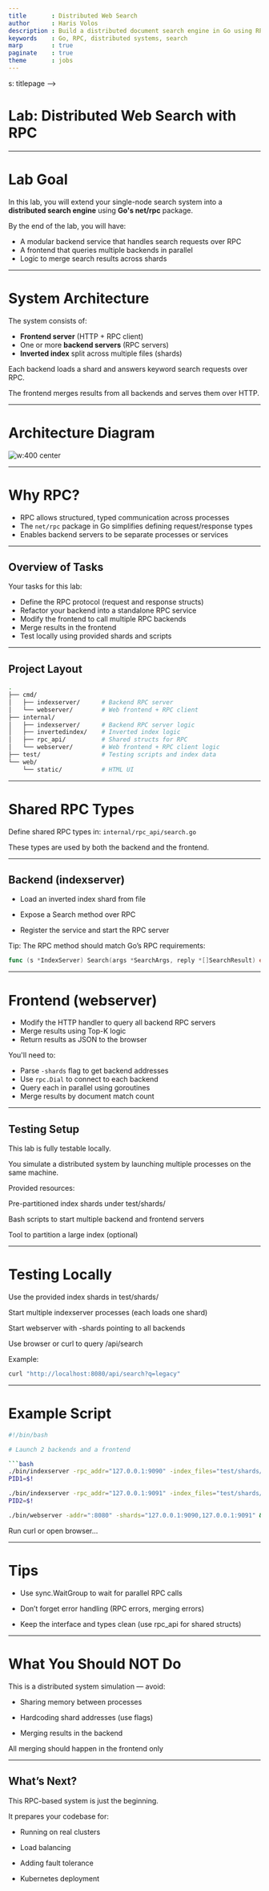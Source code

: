 ```yaml
---
title       : Distributed Web Search
author      : Haris Volos
description : Build a distributed document search engine in Go using RPC.
keywords    : Go, RPC, distributed systems, search
marp        : true
paginate    : true
theme       : jobs
--- 
```


<style>

  .img-overlay-wrap {
    position: relative;
    display: inline-block; /* <= shrinks container to image size */
    transition: transform 150ms ease-in-out;
  }

  .img-overlay-wrap img { /* <= optional, for responsiveness */
    display: block;
    max-width: 100%;
    height: auto;
  }

  .img-overlay-wrap svg {
    position: absolute;
    top: 0;
    left: 0;
  }

  </style>

  <style>
  img[alt~="center"] {
    display: block;
    margin: 0 auto;
  }

</style>

<style>   

   .cite-author {     
      text-align        : right; 
   }
   .cite-author:after {
      color             : orangered;
      font-size         : 125%;
      /* font-style        : italic; */
      font-weight       : bold;
      font-family       : Cambria, Cochin, Georgia, Times, 'Times New Roman', serif; 
      padding-right     : 130px;
   }
   .cite-author[data-text]:after {
      content           : " - "attr(data-text) " - ";      
   }

   .cite-author p {
      padding-bottom : 40px
   }

</style>

<!-- _class: titlepage -->s: titlepage -->

# Lab: Distributed Web Search with RPC 

---

# Lab Goal

In this lab, you will extend your single-node search system into a **distributed search engine** using **Go's net/rpc** package.

By the end of the lab, you will have:

- A modular backend service that handles search requests over RPC
- A frontend that queries multiple backends in parallel
- Logic to merge search results across shards

---

# System Architecture

The system consists of:

- **Frontend server** (HTTP + RPC client)
- One or more **backend servers** (RPC servers)
- **Inverted index** split across multiple files (shards)

Each backend loads a shard and answers keyword search requests over RPC.

The frontend merges results from all backends and serves them over HTTP.

---

# Architecture Diagram

![w:400 center](assets/images/websearch-distributed.png)

---

# Why RPC?

- RPC allows structured, typed communication across processes
- The `net/rpc` package in Go simplifies defining request/response types
- Enables backend servers to be separate processes or services

---

## Overview of Tasks

Your tasks for this lab:

- Define the RPC protocol (request and response structs)
- Refactor your backend into a standalone RPC service
- Modify the frontend to call multiple RPC backends
- Merge results in the frontend
- Test locally using provided shards and scripts

---

## Project Layout

```bash
.
├── cmd/
│   ├── indexserver/      # Backend RPC server
│   └── webserver/        # Web frontend + RPC client
├── internal/
│   ├── indexserver/      # Backend RPC server logic
│   ├── invertedindex/    # Inverted index logic
│   ├── rpc_api/          # Shared structs for RPC
│   └── webserver/        # Web frontend + RPC client logic
├── test/                 # Testing scripts and index data
└── web/
    └── static/           # HTML UI
```

---

# Shared RPC Types

Define shared RPC types in: `internal/rpc_api/search.go`

These types are used by both the backend and the frontend.

---

## Backend (indexserver)

- Load an inverted index shard from file

- Expose a Search method over RPC

- Register the service and start the RPC server

Tip: The RPC method should match Go’s RPC requirements:

```go
func (s *IndexServer) Search(args *SearchArgs, reply *[]SearchResult) error
```

---

# Frontend (webserver)

- Modify the HTTP handler to query all backend RPC servers
- Merge results using Top-K logic
- Return results as JSON to the browser

You'll need to:

- Parse `-shards` flag to get backend addresses
- Use `rpc.Dial` to connect to each backend
- Query each in parallel using goroutines
- Merge results by document match count

---

## Testing Setup

This lab is fully testable locally.

You simulate a distributed system by launching multiple processes on the same machine.

Provided resources:

Pre-partitioned index shards under test/shards/

Bash scripts to start multiple backend and frontend servers

Tool to partition a large index (optional)

---

# Testing Locally

Use the provided index shards in test/shards/

Start multiple indexserver processes (each loads one shard)

Start webserver with -shards pointing to all backends

Use browser or curl to query /api/search

Example:

```bash
curl "http://localhost:8080/api/search?q=legacy"
```

---

# Example Script

```bash
#!/bin/bash

# Launch 2 backends and a frontend

```bash
./bin/indexserver -rpc_addr="127.0.0.1:9090" -index_files="test/shards/shard0.txt" &
PID1=$!

./bin/indexserver -rpc_addr="127.0.0.1:9091" -index_files="test/shards/shard1.txt" &
PID2=$!

./bin/webserver -addr=":8080" -shards="127.0.0.1:9090,127.0.0.1:9091" &
```

Run curl or open browser...

---

# Tips

- Use sync.WaitGroup to wait for parallel RPC calls

- Don’t forget error handling (RPC errors, merging errors)

- Keep the interface and types clean (use rpc_api for shared structs)

---

# What You Should NOT Do

This is a distributed system simulation — avoid:

- Sharing memory between processes

- Hardcoding shard addresses (use flags)

- Merging results in the backend

All merging should happen in the frontend only

---

## What’s Next?

This RPC-based system is just the beginning.

It prepares your codebase for:

- Running on real clusters

- Load balancing

- Adding fault tolerance

- Kubernetes deployment

